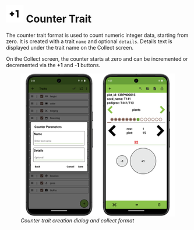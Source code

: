 <link rel="stylesheet" type="text/css" href="_styles/styles.css">

# <img class="icon-title" src="_static/icons/formats/numeric-positive.png"> Counter Trait

The counter trait format is used to count numeric integer data, starting from zero.
It is created with a trait `name` and optional `details`.
Details text is displayed under the trait name on the Collect screen.

On the Collect screen, the counter starts at zero and can be incremented or decremented via the **+1** and **-1** buttons.

<figure class="image">
  <img class="screenshot" src="_static/images/traits/formats/counter_format_joined.png" width="700px"> 
  <figcaption class="screenshot-caption"><i>Counter trait creation dialog and collect format</i></figcaption> 
</figure>
